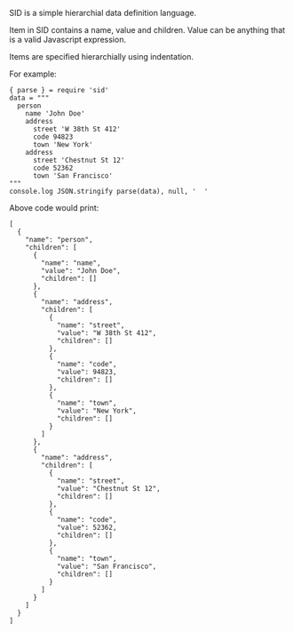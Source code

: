 SID is a simple hierarchial data definition language.

Item in SID contains a name, value and children. Value can be anything that is a valid Javascript expression.

Items are specified hierarchially using indentation.

For example:
```
{ parse } = require 'sid'
data = """
  person
    name 'John Doe'
    address
      street 'W 38th St 412'
      code 94823
      town 'New York'
    address
      street 'Chestnut St 12'
      code 52362
      town 'San Francisco'
"""
console.log JSON.stringify parse(data), null, '  '

```

Above code would print:
```
[
  {
    "name": "person",
    "children": [
      {
        "name": "name",
        "value": "John Doe",
        "children": []
      },
      {
        "name": "address",
        "children": [
          {
            "name": "street",
            "value": "W 38th St 412",
            "children": []
          },
          {
            "name": "code",
            "value": 94823,
            "children": []
          },
          {
            "name": "town",
            "value": "New York",
            "children": []
          }
        ]
      },
      {
        "name": "address",
        "children": [
          {
            "name": "street",
            "value": "Chestnut St 12",
            "children": []
          },
          {
            "name": "code",
            "value": 52362,
            "children": []
          },
          {
            "name": "town",
            "value": "San Francisco",
            "children": []
          }
        ]
      }
    ]
  }
]
```
